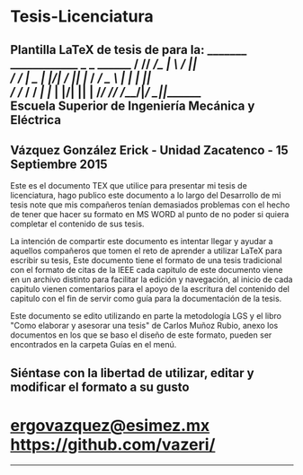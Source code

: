 # Tesis-Licenciatura

Plantilla LaTeX de tesis de para la: 
                  _______ ____________  _    _ ______
                /  ____//  ____/\_   \| \  / ||  ___\
               /  /___  |  \__   | |\/|  \/  ||  |___
              /   ___/  \___  \  | |  |      ||   ___\
             /  /____  ____/  / _| |_ | |\/| ||  |____
            /_______/ /______/ /_____/|_/  \_||_______\
        Escuela Superior de Ingeniería Mecánica y Eléctrica 
 ---------------------------------------------------------------
 Vázquez González Erick - Unidad Zacatenco - 15 Septiembre 2015
 ---------------------------------------------------------------

Este es el documento TEX que utilice para presentar mi tesis de licenciatura, 
hago publico este documento a lo largo del Desarrollo de mi tesis note que mis 
compañeros tenían demasiados problemas con el hecho de tener que hacer su formato
en MS WORD al punto de no poder si quiera completar el contenido de sus tesis.

La intención de compartir este documento es intentar llegar y ayudar a aquellos 
compañeros que tomen el reto de aprender a utilizar LaTeX para escribir su tesis,
Este documento tiene el formato de una tesis tradicional con el formato de citas 
de la IEEE cada capitulo de este documento viene en un archivo distinto para 
facilitar la edición y navegación, al inicio de cada  capitulo vienen comentarios
para el apoyo de la escritura del contenido del capitulo con el fin de servir como
guía para la documentación de la tesis.

Este documento se edito utilizando en parte la metodología LGS y el libro 
"Como elaborar y asesorar una tesis" de Carlos Muñoz Rubio, anexo los documentos
en los que se baso el diseño de este formato, pueden ser encontrados en la carpeta
Guías en el menú. 

 Siéntase con la libertad de utilizar, editar y modificar el formato a su gusto 
---------------------------------------------------------------------------------
#         ergovazquez@esimez.mx            https://github.com/vazeri/
---------------------------------------------------------------------------------

